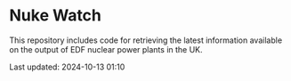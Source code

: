 # Nuke Watch

This repository includes code for retrieving the latest information available on the output of EDF nuclear power plants in the UK.

Last updated: 2024-10-13 01:10